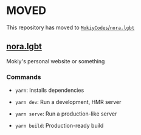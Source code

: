 # MOVED
This repository has moved to [`MokiyCodes`/`nora.lgbt`](https://github.com/MokiyCodes/nora.lgbt)

## [nora.lgbt](https://nora.lgbt?ref=ghreadme)

Mokiy's personal website or something

### Commands

- `yarn`: Installs dependencies

- `yarn dev`: Run a development, HMR server

- `yarn serve`: Run a production-like server

- `yarn build`: Production-ready build
